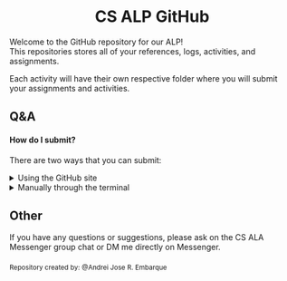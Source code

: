 <div align="center">
  <h1>CS ALP GitHub</h1>
</div>

Welcome to the GitHub repository for our ALP! <br>
This repositories stores all of your references, logs, activities, and assignments. <br>

Each activity will have their own respective folder where you will submit your assignments and activities.

## Q&A
#### **How do I submit?**
There are two ways that you can submit:

<details>
  <summary>Using the GitHub site</summary>
  <br>

  <ol>
    <li>
      Go to the respective folder for an activity. <br>
      <img src=".images/1.1_tutorial.png">
      <hr>
    </li>
    <li>
      Click the `Add file` button on the top right.<br>
      <img src=".images/1.2_tutorial.png">
      <hr>
    </li>
    <li>
      Select the `Upload files` option. <br>
      <img src=".images/1.3_tutorial.png"> <br>
      > Optionally, you can select the `Create new file` option and write your code there.
      <hr>
    </li>
    <li>
      Select your file and upload it. <br>
      <img src=".images/1.4_tutorial.png"> <br>
      <img src=".images/1.5_tutorial.png">
      <hr>
    </li>
    <li>
      Make a commit message that includes your last name and commit. <br>
      <img src=".images/1.6_tutorial.png">
    </li>
  </ol>
</details>

<details>
  <summary>Manually through the terminal</summary>
  <br>
  <ol>
    <li> Create a folder of your choosing.</li>
    <li>
      <a href="https://git-scm.com/download/win"> Install Git on your Windows system. </a><br>
      If you're using Arch Linux, run <code>sudo pacman -S git</code>
    </li>
    <li>
      Run these commands to initialize your Git folder and to copy this repository.
      <pre><code>
        git init
        git clone https://github.com/CS-ALP/CS-ALP.git
      </code></pre>
    </li>
    <li>
      Now add your files to the folder. For example, if you want to add the file `Hello`, do
      <pre><code>
        git add hello
      </code></pre>
    </li>
    <li>
      Commit your changes and push them to this repository.
      <pre><code>
        git commit -m "First commit. Hello CS-ALP!"
        git push
      </code></pre>
    </li>
    <li>
      To update your files whenever a new change is committed by someone else, do
      <pre><code>
        git pull
      </code></pre>
    </li>
  </ol>
</details>

## Other
If you have any questions or suggestions, please ask on the CS ALA Messenger group chat or DM me directly on Messenger.

<sub>
  Repository created by: @Andrei Jose R. Embarque
</sub>
